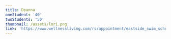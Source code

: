 ```yaml
---
title: Deanna
oneStudent: '40'
twoStudents: '50'
thumbnail: /assets/lori.png
link: 'https://www.wellnessliving.com/rs/appointment/eastside_swim_school?s_id=fg3WDl'
---
```


